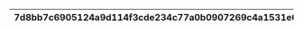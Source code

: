 |7d8bb7c6905124a9d114f3cde234c77a0b0907269c4a1531e63f543c9826a261|945fac4d19b9bf234f8ef37ded09dc5175a412eb945fcb88ceb786b67186e36a|9c0d610884717acdf7b18f2b06dc1e66d864c38e8f80c80c7f962eaeb3bcddfb|c0e8c643d4dd7bbd953db9fb8b62fd41fb596f3b482defa7affec760ed3334d2|e30e1bb667e8e696ec2e0507d1893bf7926c1b208e819f32961f0b5dce92c709|7c3fa6f84ceacc79a653cb428869337938ad69b14108ae16635046b2bd8590e2|43054c73b45cf421014844cdc08f4e3f9ac7f3a54fb3fe95c4af2e67567a02a2|f0b339d45dfd4f795698bf632321d0cb848a1a8cd26f4dbae4ef1f6d0428b931|bd4388688e17f254a8b8b199f400649aa76e7412079466787884fd53edecc928|48406cac03ac9003175b0c44da2292ee6f17b787dd902550155456fa23f57022|f5d13e5583506900d20f76dcd2527b739e1ab486fbd36ef0cabcfdc1f8939b62|9dad22486071bdfec31586c50fb4a691feb4a908d9681abcba3b6b4b884c4ecf|b6cbcbf6f5ac4bec18832f48c0775b06128a1510d715d1d16e57096b3b3bac82|70608a12547110fea75b16d76a6e4ac5edf34eb16aef4bdfb89841170f567bac|deaec8598b4e82fb8d995752de8c494ad294488580ea6cc3b60020568e9dbc3a|e8509442e38732918f44b94fa14831d0b7a361333f8b7020b7d27dc402bb88fd|88fba2626c428ebbd77fd3f4a86b9b7c4f544795a5f79cef5e3fe90ee588a67e|d70a26a503fac823b56dc293e7e5c5469f831b1d45ccd5f656bbf535db085c96|ed92237d0edf9e3ccc2edfc2357703ec5424d5b0cb21d0dd98f5806ab6d9bd39|8891359a404a2add7ecb8ccf9e70bd1839f882175bc4e6cea37546195b7eba28|c8ce62d6d41c98fd71accadfdfdd0276198ca1805008449f304c3639a4850f7a|
| --- | --- | --- | --- | --- | --- | --- | --- | --- | --- | --- | --- | --- | --- | --- | --- | --- | --- | --- | --- | --- |